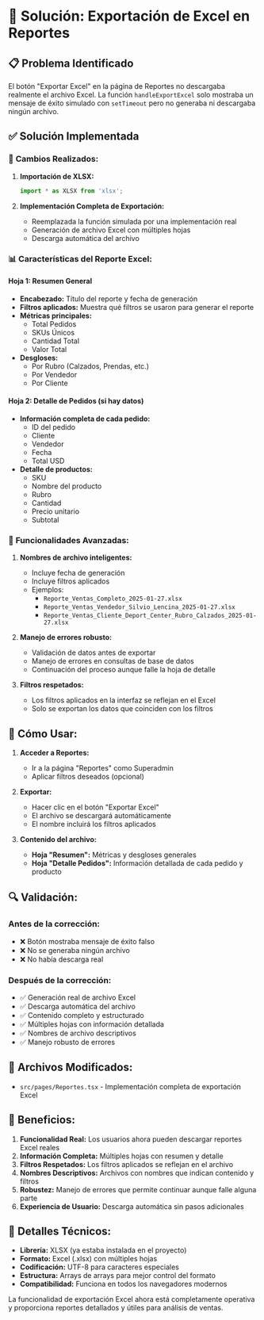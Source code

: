 # 🔧 Solución: Exportación de Excel en Reportes

## 📋 **Problema Identificado**

El botón "Exportar Excel" en la página de Reportes no descargaba realmente el archivo Excel. La función `handleExportExcel` solo mostraba un mensaje de éxito simulado con `setTimeout` pero no generaba ni descargaba ningún archivo.

## ✅ **Solución Implementada**

### 🔧 **Cambios Realizados:**

1. **Importación de XLSX:**
   ```typescript
   import * as XLSX from 'xlsx';
   ```

2. **Implementación Completa de Exportación:**
   - Reemplazada la función simulada por una implementación real
   - Generación de archivo Excel con múltiples hojas
   - Descarga automática del archivo

### 📊 **Características del Reporte Excel:**

#### **Hoja 1: Resumen General**
- **Encabezado:** Título del reporte y fecha de generación
- **Filtros aplicados:** Muestra qué filtros se usaron para generar el reporte
- **Métricas principales:**
  - Total Pedidos
  - SKUs Únicos
  - Cantidad Total
  - Valor Total
- **Desgloses:**
  - Por Rubro (Calzados, Prendas, etc.)
  - Por Vendedor
  - Por Cliente

#### **Hoja 2: Detalle de Pedidos** (si hay datos)
- **Información completa de cada pedido:**
  - ID del pedido
  - Cliente
  - Vendedor
  - Fecha
  - Total USD
- **Detalle de productos:**
  - SKU
  - Nombre del producto
  - Rubro
  - Cantidad
  - Precio unitario
  - Subtotal

### 🎯 **Funcionalidades Avanzadas:**

1. **Nombres de archivo inteligentes:**
   - Incluye fecha de generación
   - Incluye filtros aplicados
   - Ejemplos:
     - `Reporte_Ventas_Completo_2025-01-27.xlsx`
     - `Reporte_Ventas_Vendedor_Silvio_Lencina_2025-01-27.xlsx`
     - `Reporte_Ventas_Cliente_Deport_Center_Rubro_Calzados_2025-01-27.xlsx`

2. **Manejo de errores robusto:**
   - Validación de datos antes de exportar
   - Manejo de errores en consultas de base de datos
   - Continuación del proceso aunque falle la hoja de detalle

3. **Filtros respetados:**
   - Los filtros aplicados en la interfaz se reflejan en el Excel
   - Solo se exportan los datos que coinciden con los filtros

## 🚀 **Cómo Usar:**

1. **Acceder a Reportes:**
   - Ir a la página "Reportes" como Superadmin
   - Aplicar filtros deseados (opcional)

2. **Exportar:**
   - Hacer clic en el botón "Exportar Excel"
   - El archivo se descargará automáticamente
   - El nombre incluirá los filtros aplicados

3. **Contenido del archivo:**
   - **Hoja "Resumen":** Métricas y desgloses generales
   - **Hoja "Detalle Pedidos":** Información detallada de cada pedido y producto

## 🔍 **Validación:**

### **Antes de la corrección:**
- ❌ Botón mostraba mensaje de éxito falso
- ❌ No se generaba ningún archivo
- ❌ No había descarga real

### **Después de la corrección:**
- ✅ Generación real de archivo Excel
- ✅ Descarga automática del archivo
- ✅ Contenido completo y estructurado
- ✅ Múltiples hojas con información detallada
- ✅ Nombres de archivo descriptivos
- ✅ Manejo robusto de errores

## 📁 **Archivos Modificados:**

- `src/pages/Reportes.tsx` - Implementación completa de exportación Excel

## 🎯 **Beneficios:**

1. **Funcionalidad Real:** Los usuarios ahora pueden descargar reportes Excel reales
2. **Información Completa:** Múltiples hojas con resumen y detalle
3. **Filtros Respetados:** Los filtros aplicados se reflejan en el archivo
4. **Nombres Descriptivos:** Archivos con nombres que indican contenido y filtros
5. **Robustez:** Manejo de errores que permite continuar aunque falle alguna parte
6. **Experiencia de Usuario:** Descarga automática sin pasos adicionales

## 🔧 **Detalles Técnicos:**

- **Librería:** XLSX (ya estaba instalada en el proyecto)
- **Formato:** Excel (.xlsx) con múltiples hojas
- **Codificación:** UTF-8 para caracteres especiales
- **Estructura:** Arrays de arrays para mejor control del formato
- **Compatibilidad:** Funciona en todos los navegadores modernos

La funcionalidad de exportación Excel ahora está completamente operativa y proporciona reportes detallados y útiles para análisis de ventas.

